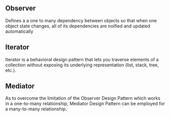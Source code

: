 ## Observer
Defines a a one to many dependency between objects so that when one object state changes, 
all of its dependencies are noified and updated automatically

## Iterator
Iterator is a behavioral design pattern that lets you traverse elements of a collection without exposing its underlying representation (list, stack, tree, etc.).



## Mediator
As to overcome the limitation of the Observer Design Pattern which works in a one-to-many relationship, Mediator Design Pattern can be employed for a many-to-many relationship.
